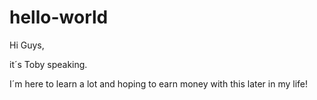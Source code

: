 # hello-world

Hi Guys,

it´s Toby speaking.

I´m here to learn a lot and hoping to earn money with this later in my life!
